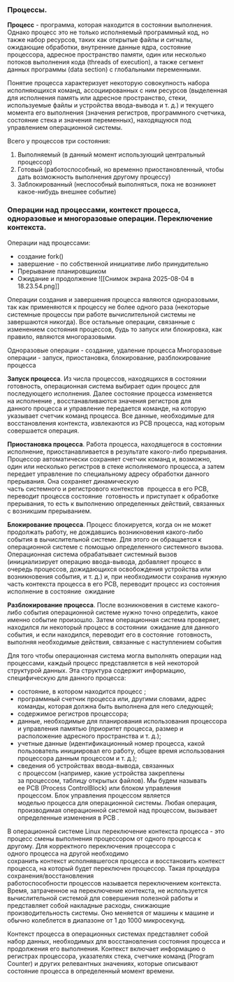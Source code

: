 ### Процессы.
**Процесс** - программа, которая находится в состоянии выполнения. Однако процесс это не только исполняемый программный код, но также набор ресурсов, таких как открытые файлы и сигналы, ожидающие обработки, внутренние данные ядра, состояние процессора, адресное пространство памяти, один или несколько потоков выполнения кода (threads of execution), а также сегмент данных программы (data section) с глобальными переменными.

Понятие процесса характеризует некоторую совокупность набора исполняющихся команд, ассоциированных с ним ресурсов (выделенная для исполнения память или адресное пространство, стеки, используемые файлы и устройства ввода-вывода и т. д.) и текущего момента его выполнения (значения регистров, программного счетчика, состояние стека и значения переменных), находящуюся под управлением операционной системы.

Всего у процессов три состояния:
1. Выполняемый (в данный момент использующий центральный процессор)
2. Готовый (работоспособный, но временно приостановленный, чтобы дать возможность выполнения другому процессу)
3. Заблокированный (неспособный выполняться, пока не возникнет какое-нибудь внешнее событие)
### Операции над процессами, контекст процесса, одноразовые и многоразовые операции. Переключение контекста.

Операции над процессами:
- создание fork()
- завершение - по собственной инициативе либо принудительно
- Прерывание планировщиком
- Ожидание и продолжение
![[Снимок экрана 2025-08-04 в 18.23.54.png]]

Операции создания и завершения процесса являются одноразовыми, так как применяются к процессу не более одного раза (некоторые системные процессы при работе вычислительной системы не завершаются никогда). Все остальные операции, связанные с изменением состояния процессов, будь то запуск или блокировка, как правило, являются многоразовыми.

Одноразовые операции - создание, удаление процесса
Многоразовые операции - запуск, приостановка, блокирование, разблокирование процесса

**Запуск процесса**. Из числа процессов, находящихся в состоянии  готовность, операционная система выбирает один процесс для последующего исполнения. Далее состояние процесса изменяется на исполнение , восстанавливаются значения регистров для данного процесса и управление передается команде, на которую указывает счетчик команд процесса. Все данные, необходимые для восстановления контекста, извлекаются из PCB процесса, над которым совершается операция.

**Приостановка процесса**. Работа процесса, находящегося в состоянии  исполнение, приостанавливается в результате какого-либо прерывания. Процессор автоматически сохраняет счетчик команд и, возможно, один или несколько регистров в стеке исполняемого процесса, а затем передает управление по специальному адресу обработки данного прерывания. Она сохраняет динамическую часть системного и регистрового контекстов  процесса в его PCB, переводит процессв состояние  готовность и приступает к обработке прерывания, то есть к выполнению определенных действий, связанных с возникшим прерыванием.

**Блокирование процесса**. Процесс блокируется, когда он не может продолжать работу, не дождавшись возникновения какого-либо события в вычислительной системе. Для этого он обращается к операционной системе с помощью определенного системного вызова. Операционная система обрабатывает системный вызов (инициализирует операцию ввода-вывода, добавляет процесс в очередь процессов, дожидающихся освобождения устройства или возникновения события, и т. д.) и, при необходимости сохранив нужную часть контекста процесса в его PCB, переводит процесс из состояния  исполнение в состояние  ожидание

**Разблокирование процесса**. После возникновения в системе какого-либо события операционной системе нужно точно определить, какое именно событие произошло. Затем операционная система проверяет, находился ли некоторый процесс в состоянии  ожидание для данного события, и если находился, переводит его в состояние  готовность, выполняя необходимые действия, связанные с наступлением события

Для того чтобы операционная система могла выполнять операции над процессами, каждый процесс представляется в ней некоторой структурой данных. Эта структура содержит информацию, специфическую для данного процесса:

- состояние, в котором находится процесс ;
- программный счетчик процесса или, другими словами, адрес команды, которая должна быть выполнена для него следующей;
- содержимое регистров процессора;
- данные, необходимые для планирования использования процессора и управления памятью (приоритет процесса, размер и расположение адресного пространства и т. д.);
- учетные данные (идентификационный номер процесса, какой пользователь инициировал его работу, общее время использования процессора данным процессом и т. д.);
- сведения об устройствах ввода-вывода, связанных с процессом (например, какие устройства закреплены за процессом, таблицу открытых файлов).
Мы будем называть ее PCB (Process ControlBlock) или блоком управления процессом. Блок управления процессом является моделью процесса для операционной системы. Любая операция, производимая операционной системой над процессом, вызывает определенные изменения в PCB .

В операционной системе Linux переключение контекста процесса - это процесс смены выполнения процессором от одного процесса к другому. Для корректного переключения процессора с одного процесса на другой необходимо сохранить контекст исполнявшегося процесса и восстановить контекст процесса, на который будет переключен процессор. Такая процедура сохранения/восстановления работоспособности процессов называется переключением контекста. Время, затраченное на переключение контекста, не используется вычислительной системой для совершения полезной работы и представляет собой накладные расходы, снижающие производительность системы. Оно меняется от машины к машине и обычно колеблется в диапазоне от 1 до 1000 микросекунд.

Контекст процесса в операционных системах представляет собой набор данных, необходимых для восстановления состояния процесса и продолжения его выполнения. Контекст включает информацию о регистрах процессора, указателях стека, счетчике команд (Program Counter) и других релевантных значениях, которые описывают  состояние процесса в определенный момент времени.
